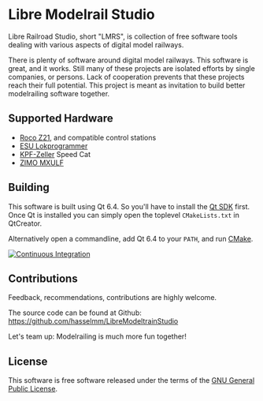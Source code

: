 Libre Modelrail Studio
======================

Libre Railroad Studio, short "LMRS", is collection of free software tools
dealing with various aspects of digital model railways.

There is plenty of software around digital model railways. This software
is great, and it works. Still many of these projects are isolated efforts
by single companies, or persons. Lack of cooperation prevents that these
projects reach their full potential. This project is meant as invitation
to build better modelrailing software together.


Supported Hardware
------------------

- [Roco Z21](https://www.z21.eu/), and compatible control stations
- [ESU Lokprogrammer](https://www.esu.eu/produkte/lokprogrammer/)
- [KPF-Zeller](https://kpf-zeller.de/) Speed Cat
- [ZIMO MXULF](http://www.zimo.at/web2010/products/InfMXULF.htm)


Building
--------

This software is built using Qt 6.4. So you'll have to install the
[Qt SDK](https://qt.io/) first. Once Qt is installed you can simply
open the toplevel `CMakeLists.txt` in QtCreator.

Alternatively open a commandline, add Qt 6.4 to your `PATH`,
and run [CMake](https://cmake.org/).

[![Continuous Integration][ci-status-icon]][ci-status-link]

[ci-status-icon]: https://github.com/hasselmm/LibreModeltrainStudio/actions/workflows/autobuild.yml/badge.svg
[ci-status-link]: https://github.com/hasselmm/LibreModeltrainStudio/actions/workflows/autobuild.yml


Contributions
-------------

Feedback, recommendations, contributions are highly welcome.

The source code can be found at Github:
<https://github.com/hasselmm/LibreModeltrainStudio>

Let's team up: Modelrailing is much more fun together!


License
-------

This software is free software released under the terms of the
[GNU General Public License](https://www.gnu.org/licenses/gpl-3.0.en.html).

